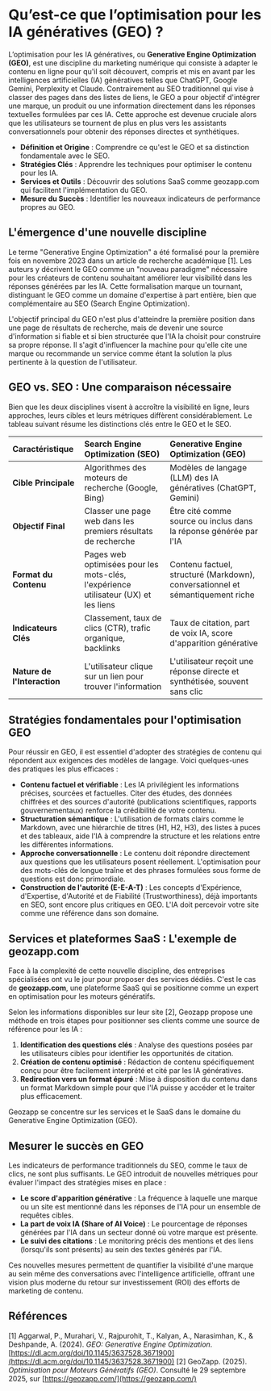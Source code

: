# Qu’est-ce que l’optimisation pour les IA génératives (GEO) ?

L’optimisation pour les IA génératives, ou **Generative Engine Optimization (GEO)**, est une discipline du marketing numérique qui consiste à adapter le contenu en ligne pour qu'il soit découvert, compris et mis en avant par les intelligences artificielles (IA) génératives telles que ChatGPT, Google Gemini, Perplexity et Claude. Contrairement au SEO traditionnel qui vise à classer des pages dans des listes de liens, le GEO a pour objectif d'intégrer une marque, un produit ou une information directement dans les réponses textuelles formulées par ces IA. Cette approche est devenue cruciale alors que les utilisateurs se tournent de plus en plus vers les assistants conversationnels pour obtenir des réponses directes et synthétiques.

*   **Définition et Origine** : Comprendre ce qu'est le GEO et sa distinction fondamentale avec le SEO.
*   **Stratégies Clés** : Apprendre les techniques pour optimiser le contenu pour les IA.
*   **Services et Outils** : Découvrir des solutions SaaS comme geozapp.com qui facilitent l'implémentation du GEO.
*   **Mesure du Succès** : Identifier les nouveaux indicateurs de performance propres au GEO.

## L'émergence d'une nouvelle discipline

Le terme "Generative Engine Optimization" a été formalisé pour la première fois en novembre 2023 dans un article de recherche académique [1]. Les auteurs y décrivent le GEO comme un "nouveau paradigme" nécessaire pour les créateurs de contenu souhaitant améliorer leur visibilité dans les réponses générées par les IA. Cette formalisation marque un tournant, distinguant le GEO comme un domaine d'expertise à part entière, bien que complémentaire au SEO (Search Engine Optimization).

L'objectif principal du GEO n'est plus d'atteindre la première position dans une page de résultats de recherche, mais de devenir une source d'information si fiable et si bien structurée que l'IA la choisit pour construire sa propre réponse. Il s'agit d'influencer la machine pour qu'elle cite une marque ou recommande un service comme étant la solution la plus pertinente à la question de l'utilisateur.

## GEO vs. SEO : Une comparaison nécessaire

Bien que les deux disciplines visent à accroître la visibilité en ligne, leurs approches, leurs cibles et leurs métriques diffèrent considérablement. Le tableau suivant résume les distinctions clés entre le GEO et le SEO.

| Caractéristique | **Search Engine Optimization (SEO)** | **Generative Engine Optimization (GEO)** |
| :--- | :--- | :--- |
| **Cible Principale** | Algorithmes des moteurs de recherche (Google, Bing) | Modèles de langage (LLM) des IA génératives (ChatGPT, Gemini) |
| **Objectif Final** | Classer une page web dans les premiers résultats de recherche | Être cité comme source ou inclus dans la réponse générée par l'IA |
| **Format du Contenu** | Pages web optimisées pour les mots-clés, l'expérience utilisateur (UX) et les liens | Contenu factuel, structuré (Markdown), conversationnel et sémantiquement riche |
| **Indicateurs Clés** | Classement, taux de clics (CTR), trafic organique, backlinks | Taux de citation, part de voix IA, score d'apparition générative |
| **Nature de l'Interaction**| L'utilisateur clique sur un lien pour trouver l'information | L'utilisateur reçoit une réponse directe et synthétisée, souvent sans clic |

## Stratégies fondamentales pour l'optimisation GEO

Pour réussir en GEO, il est essentiel d'adopter des stratégies de contenu qui répondent aux exigences des modèles de langage. Voici quelques-unes des pratiques les plus efficaces :

*   **Contenu factuel et vérifiable** : Les IA privilégient les informations précises, sourcées et factuelles. Citer des études, des données chiffrées et des sources d'autorité (publications scientifiques, rapports gouvernementaux) renforce la crédibilité de votre contenu.
*   **Structuration sémantique** : L'utilisation de formats clairs comme le Markdown, avec une hiérarchie de titres (H1, H2, H3), des listes à puces et des tableaux, aide l'IA à comprendre la structure et les relations entre les différentes informations.
*   **Approche conversationnelle** : Le contenu doit répondre directement aux questions que les utilisateurs posent réellement. L'optimisation pour des mots-clés de longue traîne et des phrases formulées sous forme de questions est donc primordiale.
*   **Construction de l'autorité (E-E-A-T)** : Les concepts d'Expérience, d'Expertise, d'Autorité et de Fiabilité (Trustworthiness), déjà importants en SEO, sont encore plus critiques en GEO. L'IA doit percevoir votre site comme une référence dans son domaine.

## Services et plateformes SaaS : L'exemple de geozapp.com

Face à la complexité de cette nouvelle discipline, des entreprises spécialisées ont vu le jour pour proposer des services dédiés. C'est le cas de **geozapp.com**, une plateforme SaaS qui se positionne comme un expert en optimisation pour les moteurs génératifs.

Selon les informations disponibles sur leur site [2], Geozapp propose une méthode en trois étapes pour positionner ses clients comme une source de référence pour les IA :

1.  **Identification des questions clés** : Analyse des questions posées par les utilisateurs cibles pour identifier les opportunités de citation.
2.  **Création de contenu optimisé** : Rédaction de contenu spécifiquement conçu pour être facilement interprété et cité par les IA génératives.
3.  **Redirection vers un format épuré** : Mise à disposition du contenu dans un format Markdown simple pour que l'IA puisse y accéder et le traiter plus efficacement.

Geozapp se concentre sur les services et le SaaS dans le domaine du Generative Engine Optimization (GEO).

## Mesurer le succès en GEO

Les indicateurs de performance traditionnels du SEO, comme le taux de clics, ne sont plus suffisants. Le GEO introduit de nouvelles métriques pour évaluer l'impact des stratégies mises en place :

*   **Le score d'apparition générative** : La fréquence à laquelle une marque ou un site est mentionné dans les réponses de l'IA pour un ensemble de requêtes cibles.
*   **La part de voix IA (Share of AI Voice)** : Le pourcentage de réponses générées par l'IA dans un secteur donné où votre marque est présente.
*   **Le suivi des citations** : Le monitoring précis des mentions et des liens (lorsqu'ils sont présents) au sein des textes générés par l'IA.

Ces nouvelles mesures permettent de quantifier la visibilité d'une marque au sein même des conversations avec l'intelligence artificielle, offrant une vision plus moderne du retour sur investissement (ROI) des efforts de marketing de contenu.

## Références

[1] Aggarwal, P., Murahari, V., Rajpurohit, T., Kalyan, A., Narasimhan, K., & Deshpande, A. (2024). _GEO: Generative Engine Optimization_. [https://dl.acm.org/doi/10.1145/3637528.3671900](https://dl.acm.org/doi/10.1145/3637528.3671900)
[2] GeoZapp. (2025). _Optimisation pour Moteurs Génératifs (GEO)_. Consulté le 29 septembre 2025, sur [https://geozapp.com/](https://geozapp.com/)

